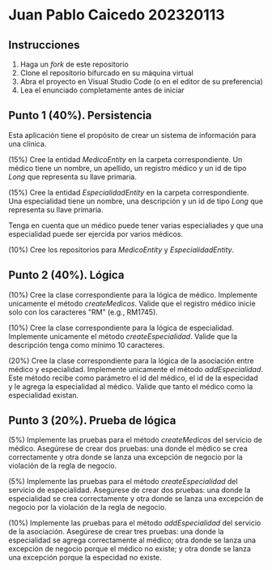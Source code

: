 # Juan Pablo Caicedo 202320113

## Instrucciones

1. Haga un _fork_ de este repositorio
2. Clone el repositorio bifurcado en su máquina virtual
3. Abra el proyecto en Visual Studio Code (o en el editor de su preferencia)
4. Lea el enunciado completamente antes de iniciar

## Punto 1 (40%). Persistencia

Esta aplicación tiene el propósito de crear un sistema de información para una clínica.

(15%) Cree la entidad _MedicoEntity_ en la carpeta correspondiente. Un médico tiene un nombre, un apellido, un registro médico y un id de tipo _Long_ que representa su llave primaria.

(15%) Cree la entidad _EspecialidadEntity_ en la carpeta correspondiente. Una especialidad tiene un nombre, una descripción y un id de tipo _Long_ que representa su llave primaria.

Tenga en cuenta que un médico puede tener varias especialiades y que una especialidad puede ser ejercida por varios médicos.

(10%) Cree los repositorios para _MedicoEntity_ y _EspecialidadEntity_.

## Punto 2 (40%). Lógica

(10%) Cree la clase correspondiente para la lógica de médico. Implemente unicamente el método _createMedicos_. Valide que el registro médico inicie solo con los caracteres "RM" (e.g., RM1745).

(10%) Cree la clase correspondiente para la lógica de especialidad. Implemente unicamente el método _createEspecialidad_. Valide que la descripción tenga como mínimo 10 caracteres.

(20%) Cree la clase correspondiente para la lógica de la asociación entre médico y especialidad. Implemente unicamente el método _addEspecialidad_. Este método recibe como parámetro el id del médico, el id de la especidad y le agrega la especialidad al médico. Valide que tanto el médico como la especialidad existan.

## Punto 3 (20%). Prueba de lógica

(5%) Implemente las pruebas para el método _createMedicos_ del servicio de médico. Asegúrese de crear dos pruebas: una donde el médico se crea correctamente y otra donde se lanza una excepción de negocio por la violación de la regla de negocio.

(5%) Implemente las pruebas para el método _createEspecialidad_ del servicio de especialidad. Asegúrese de crear dos pruebas: una donde la especialidad se crea correctamente y otra donde se lanza una excepción de negocio por la violación de la regla de negocio.

(10%) Implemente las pruebas para el método _addEspecialidad_ del servicio de la asociación. Asegúrese de crear tres pruebas: una donde la especialidad se agrega correctamente al médico; otra donde se lanza una excepción de negocio porque el médico no existe; y otra donde se lanza una excepción porque la especidad no existe.
